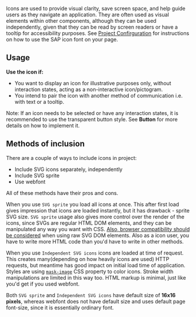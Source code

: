 Icons are used to provide visual clarity, save screen space, and help guide users as they navigate an application. 
They are often used as visual elements within other components, although they can be used independently,
given that they can be read by screen readers or have a tooltip for accessibility purposes.
See [Project Confirguration](https://sap.github.io/fundamental-styles/?path=/docs/introduction-overview--page)
for instructions on how to use the SAP icon font on your page.

## Usage
**Use the icon if:**

- You want to display an icon for illustrative purposes only, without interaction states, acting 
as a non-interactive icon/pictogram.
- You intend to pair the icon with another method of communication i.e. with text or a tooltip.


Note: If an icon needs to be selected or have any interaction states, it is recommended to use the transparent button 
style. See **Button** for more details on how to implement it.

## Methods of inclusion
There are a couple of ways to include icons in project:
- Include SVG icons separately, independently
- Include SVG sprite
- Use webfont

All of these methods have their pros and cons.

When you use `SVG sprite` you load all icons at once. This after
first load gives impression that icons are loaded instantly, but it has drawback - sprite SVG size. `SVG sprite`
usage also gives more control over the render of the icons, since SVGs are regular HTML DOM elements, and they can
be manipulated any way you want with CSS.
[Also, browser compatibility should be considered](https://caniuse.com/mdn-svg_elements_use_href) when using raw SVG
DOM elements. Also as a icon user, you have to write more HTML code than you'd have to write in other methods.

When you use `Independent SVG icons` icons are loaded at time of request. This creates many(depending on how heavily
icons are used) HTTP requests, but meantime has good impact on initial load time of application.
Styles are using [`mask-image`](https://caniuse.com/mdn-css_properties_mask-image) CSS property to color
icons. Stroke width manipulations are limited in this way too. HTML markup is minimal, just like you'd get
if you used webfont.

Both `SVG sprite` and `Independent SVG icons` have default size of **16x16 pixels**, whereas webfont does not have
default size and uses default page font-size, since it is essentially ordinary font.


